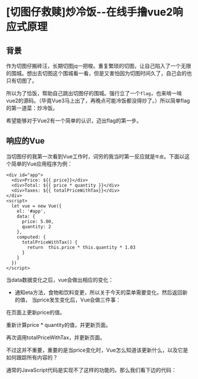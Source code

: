 # [切图仔救赎]炒冷饭--在线手撸vue2响应式原理

## 背景
作为切图仔搬砖汪，长期切图jq一把梭。重复繁琐的切图，让自己陷入了一个无限的围城。想出去切图这个围城看一看，但是又害怕因为切图时间久了，自己会的也只有切图了。

所以为了恰饭，帮助自己跳出切图仔的围城。强行立了一个`flag`，也来啃一啃vue2的源码。（毕竟Vue3马上出了，再晚点可能冷饭都没得炒了。）所以简单flag的第一道菜：炒冷饭。

希望能够对于Vue2有一个简单的认识，迈出flag的第一步。

## 响应的Vue
当切图仔的我第一次看到Vue工作时，词穷的我当时第一反应就是`牛皮`。下面以这个简单的Vue应用程序为例：

```
<div id="app">
  <div>Price: ${{ price}}</div>
  <div>Total: ${{ price * quantity }}</div>
  <div>Taxes: ${{ totalPriceWithTax}}</div>
</div>
<script>
  let vue = new Vue({
    el: '#app',
    data: {
      price: 5.00,
      quantity: 2
    },
    computed: {
      totalPriceWithTax() {
        return  this.price * this.quantity * 1.03
      }
    }
  })
</script>

```
当data数据变化之后，vue会做出相应的变化：
+ 通知eta方法，食物和饮料变更，所以关于今天的菜单需要变化，然后返回新的值，
当price发生变化后，Vue会做三件事：

在页面上更新price的值。

重新计算price * quantity的值，并更新页面。

再次调用totalPriceWithTax，并更新页面。

不过这并不重要，重要的是当price变化时，Vue怎么知道该更新什么，以及它是如何跟踪所有内容的？

通常的JavaScript代码是实现不了这样的功能的。那么我们看下边的代码：
